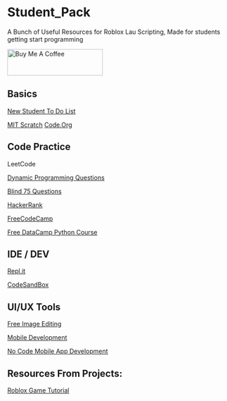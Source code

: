 # Student_Pack

A Bunch of Useful Resources for Roblox Lau Scripting, Made for students getting start programming

<a href="https://www.buymeacoffee.com/jonngan" target="_blank"><img src="https://cdn.buymeacoffee.com/buttons/v2/default-yellow.png" alt="Buy Me A Coffee" style="height: 60px !important;width: 217px !important;" ></a>

## Basics

[New Student To Do List](https://csb-prx1oq.vercel.app/)

[MIT Scratch](https://scratch.mit.edu/)
[Code.Org](https://code.org/student/elementary)


## Code Practice

LeetCode

[Dynamic Programming Questions](https://leetcode.com/tag/dynamic-programming/)

[Blind 75 Questions](https://leetcode.com/discuss/general-discussion/460599/blind-75-leetcode-questions)



[HackerRank](https://www.hackerrank.com/)

[FreeCodeCamp](https://www.freecodecamp.org/)

[Free DataCamp Python Course](https://www.datacamp.com/onboarding/learn?technology=python)



## IDE / DEV

[Repl.it](https://replit.com/)

[CodeSandBox](https://codesandbox.io/)



## UI/UX Tools

[Free Image Editing](https://www.photopea.com/)

[Mobile Development](https://expo.dev/)

[No Code Mobile App Development](https://thunkable.com/#/)


## Resources From Projects:

[Roblox Game Tutorial](https://create.roblox.com/docs/education/battle-royale-series/coding-the-game-loop#setting-up-the-scripts)
